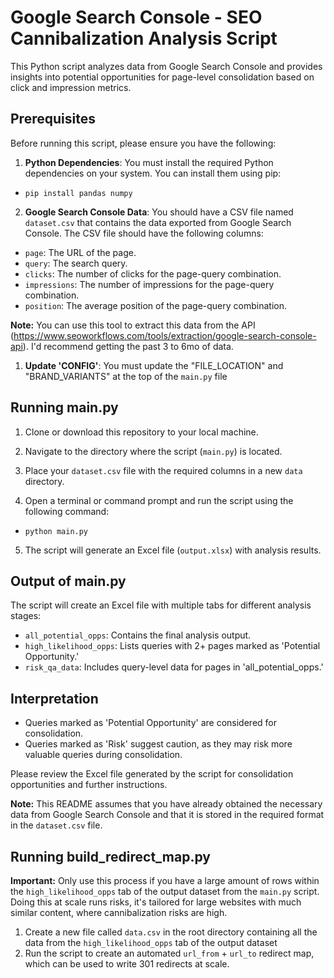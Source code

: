 # Google Search Console - SEO Cannibalization Analysis Script

This Python script analyzes data from Google Search Console and provides insights into potential opportunities for page-level consolidation based on click and impression metrics.

## Prerequisites

Before running this script, please ensure you have the following:

1. **Python Dependencies**: You must install the required Python dependencies on your system. You can install them using pip:
- `pip install pandas numpy`

2. **Google Search Console Data**: You should have a CSV file named `dataset.csv` that contains the data exported from Google Search Console. The CSV file should have the following columns:

- `page`: The URL of the page.
- `query`: The search query.
- `clicks`: The number of clicks for the page-query combination.
- `impressions`: The number of impressions for the page-query combination.
- `position`: The average position of the page-query combination.


**Note:** You can use this tool to extract this data from the API (https://www.seoworkflows.com/tools/extraction/google-search-console-api). I'd recommend getting the past 3 to 6mo of data.

1. **Update 'CONFIG'**: You must update the "FILE_LOCATION" and "BRAND_VARIANTS" at the top of the `main.py` file

## Running main.py

1. Clone or download this repository to your local machine.

2. Navigate to the directory where the script (`main.py`) is located.

3. Place your `dataset.csv` file with the required columns in a new `data` directory.

4. Open a terminal or command prompt and run the script using the following command:

- `python main.py`

5. The script will generate an Excel file (`output.xlsx`) with analysis results.


## Output of main.py

The script will create an Excel file with multiple tabs for different analysis stages:

- `all_potential_opps`: Contains the final analysis output.
- `high_likelihood_opps`: Lists queries with 2+ pages marked as 'Potential Opportunity.'
- `risk_qa_data`: Includes query-level data for pages in 'all_potential_opps.'

## Interpretation

- Queries marked as 'Potential Opportunity' are considered for consolidation.
- Queries marked as 'Risk' suggest caution, as they may risk more valuable queries during consolidation.

Please review the Excel file generated by the script for consolidation opportunities and further instructions.

**Note:** This README assumes that you have already obtained the necessary data from Google Search Console and that it is stored in the required format in the `dataset.csv` file.


## Running build_redirect_map.py

**Important:** Only use this process if you have a large amount of rows within the `high_likelihood_opps` tab of the output dataset from the `main.py` script. Doing this at scale runs risks, it's tailored for large websites with much similar content, where cannibalization risks are high.

1. Create a new file called `data.csv` in the root directory containing all the data from the `high_likelihood_opps` tab of the output dataset
2. Run the script to create an automated `url_from` + `url_to` redirect map, which can be used to write 301 redirects at scale.



